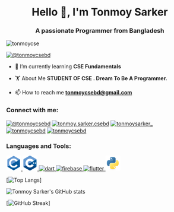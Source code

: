 <h1 align="center">Hello 👋, I'm Tonmoy Sarker</h1>
<h3 align="center">A passionate Programmer from Bangladesh</h3>

<p align="left"> <img src="https://komarev.com/ghpvc/?username=tonmoycse&label=Profile%20views&color=0e75b6&style=flat" alt="tonmoycse" /> </p>

<p align="left"> <a href="https://twitter.com/@tonmoycsebd" target="blank"><img src="https://img.shields.io/twitter/follow/tonmoycsebd?logo=twitter&style=for-the-badge" alt="@tonmoycsebd" /></a> </p>

- 🌱 I’m currently learning **CSE Fundamentals**

- 🏋 About Me **STUDENT OF CSE . Dream To Be A Programmer.**

- 📫 How to reach me **tonmoycsebd@gmail.com**

<h3 align="left">Connect with me:</h3>
<p align="left">
<a href="https://twitter.com/@tonmoycsebd" target="blank"><img align="center" src="https://raw.githubusercontent.com/rahuldkjain/github-profile-readme-generator/master/src/images/icons/Social/twitter.svg" alt="@tonmoycsebd" height="30" width="40" /></a>
<a href="https://fb.com/tonmoysarkercse" target="blank"><img align="center" src="https://raw.githubusercontent.com/rahuldkjain/github-profile-readme-generator/master/src/images/icons/Social/facebook.svg" alt="tonmoy.sarker.csebd" height="30" width="40" /></a>
<a href="https://instagram.com/tonmoysarker_" target="blank"><img align="center" src="https://raw.githubusercontent.com/rahuldkjain/github-profile-readme-generator/master/src/images/icons/Social/instagram.svg" alt="tonmoysarker_" height="30" width="40" /></a>
<a href="https://www.hackerrank.com/tonmoycsebd" target="blank"><img align="center" src="https://raw.githubusercontent.com/rahuldkjain/github-profile-readme-generator/master/src/images/icons/Social/hackerrank.svg" alt="tonmoycsebd" height="30" width="40" /></a>
<a href="https://codeforces.com/profile/tonmoycsebd" target="blank"><img align="center" src="https://raw.githubusercontent.com/rahuldkjain/github-profile-readme-generator/master/src/images/icons/Social/codeforces.svg" alt="tonmoycsebd" height="30" width="40" /></a>
</p>

<h3 align="left">Languages and Tools:</h3>
<p align="left"> <a href="https://www.cprogramming.com/" target="_blank" rel="noreferrer"> <img src="https://raw.githubusercontent.com/devicons/devicon/master/icons/c/c-original.svg" alt="c" width="40" height="40"/> </a> <a href="https://www.w3schools.com/cpp/" target="_blank" rel="noreferrer"> <img src="https://raw.githubusercontent.com/devicons/devicon/master/icons/cplusplus/cplusplus-original.svg" alt="cplusplus" width="40" height="40"/> </a><a href="https://dart.dev" target="_blank" rel="noreferrer"> <img src="https://www.vectorlogo.zone/logos/dartlang/dartlang-icon.svg" alt="dart" width="40" height="40"/> </a> <a href="https://firebase.google.com/" target="_blank" rel="noreferrer"> <img src="https://www.vectorlogo.zone/logos/firebase/firebase-icon.svg" alt="firebase" width="40" height="40"/> </a> <a href="https://flutter.dev" target="_blank" rel="noreferrer"> <img src="https://www.vectorlogo.zone/logos/flutterio/flutterio-icon.svg" alt="flutter" width="40" height="40"/> </a> <a href="https://www.python.org" target="_blank" rel="noreferrer"> <img src="https://raw.githubusercontent.com/devicons/devicon/master/icons/python/python-original.svg" alt="python" width="40" height="40"/> </a> </p>

[![Top Langs](https://github-readme-stats.vercel.app/api/top-langs/?username=tonmoycse&layout=compact&theme=chartreuse-dark)]

![Tonmoy Sarker's GitHub stats](https://github-readme-stats.vercel.app/api?username=tonmoycse&show_icons=true&theme=chartreuse-dark)

[![GitHub Streak](https://github-readme-streak-stats.herokuapp.com/?user=tonmoycse&theme=chartreuse-dark)]



